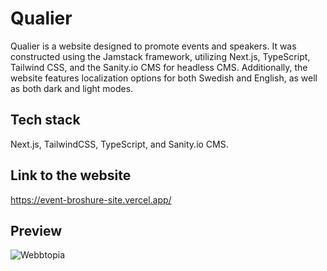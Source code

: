 # Qualier

Qualier is a website designed to promote events and speakers. It was constructed using the Jamstack framework, utilizing Next.js, TypeScript, Tailwind CSS, and the Sanity.io CMS for headless CMS. Additionally, the website features localization options for both Swedish and English, as well as both dark and light modes.

## Tech stack

Next.js, TailwindCSS, TypeScript, and Sanity.io CMS.

## Link to the website

https://event-broshure-site.vercel.app/

## Preview

![Webbtopia](https://i.imgur.com/35JJzF0.png)
